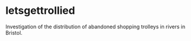 letsgettrollied
===============

Investigation of the distribution of abandoned shopping trolleys in rivers in Bristol.
